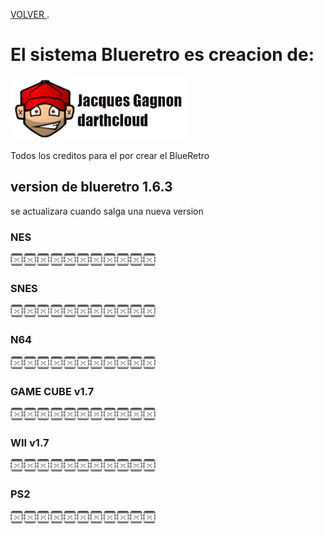 [VOLVER ](index.md).

# El sistema Blueretro es creacion de:

<img src="imagenes/darthcloud.png"
height="100">

Todos los creditos para el por crear el BlueRetro


## version de blueretro 1.6.3
se actualizara cuando salga una nueva version



### NES

<script type="module" src="web/install-button.js?module">"prueba"</script>
<esp-web-install-button manifest="proyectos/blueretro/nes/manifest.json"></esp-web-install-button>

<img src="imagenes/dividir.jpg"
height="20">



### SNES

<script type="module" src="web/install-button.js?module">"prueba"</script>
<esp-web-install-button manifest="proyectos/blueretro/snes/manifest.json"></esp-web-install-button>

<img src="imagenes/dividir.jpg"
height="20">

### N64

<script type="module" src="web/install-button.js?module">conectar</script>
<esp-web-install-button manifest="proyectos/blueretro/n64/manifest.json"></esp-web-install-button>

<img src="imagenes/dividir.jpg"
height="20">

### GAME CUBE v1.7
<script type="module" src="web/install-button.js?module">"prueba"</script>
<esp-web-install-button manifest="proyectos/blueretro/ngc/manifest.json"></esp-web-install-button>

<img src="imagenes/dividir.jpg"
height="20">

### WII v1.7
<script type="module" src="web/install-button.js?module">"prueba"</script>
<esp-web-install-button manifest="proyectos/blueretro/ngc/manifest.json"></esp-web-install-button>

<img src="imagenes/dividir.jpg"
height="20">


### PS2
<script type="module" src="web/install-button.js?module"></script>
<esp-web-install-button manifest="proyectos/blueretro/ps2/manifest.json"></esp-web-install-button>



<img src="imagenes/dividir.jpg"
height="20">





